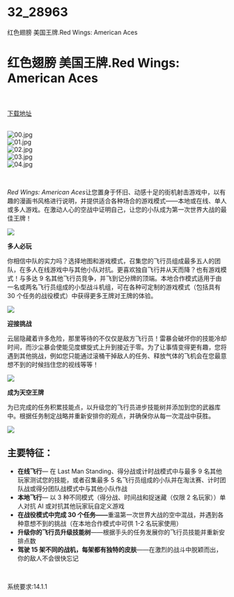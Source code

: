 # 32_28963
红色翅膀 美国王牌.Red Wings: American Aces
# 红色翅膀 美国王牌.Red Wings: American Aces
 <br/></br>
[下载地址](https://www.switch520.cc/article/28963 "下载地址")
<br/></br>

<p><img title="00.jpg" src="https://www.switch520.cc/muke_img/2022_04_01_006a7937e0d20.jpg" alt="00.jpg"><br>
<img title="01.jpg" src="https://www.switch520.cc/muke_img/2022_04_01_ec6cfae7b9d84.jpg" alt="01.jpg"><br>
<img title="02.jpg" src="https://www.switch520.cc/muke_img/2022_04_01_062b60c9feb52.jpg" alt="02.jpg"><br>
<img title="03.jpg" src="https://www.switch520.cc/muke_img/2022_04_01_b4c02736227e0.jpg" alt="03.jpg"><br>
<img title="04.jpg" src="https://www.switch520.cc/muke_img/2022_04_01_5ddd8073eb646.jpg" alt="04.jpg"></p>
<p>&nbsp;</p>
<p><i>Red Wings: American Aces</i>让您置身于怀旧、动感十足的街机射击游戏中，以有趣的漫画书风格进行说明，并提供适合各种场合的游戏模式——本地或在线、单人或多人游戏。在激动人心的空战中证明自己，让您的小队成为第一次世界大战的最佳王牌！</p>
<p><img class="aligncenter loaded" src="https://media.st.dl.pinyuncloud.com/steam/apps/1654680/extras/_RW__STEAM_GIF_616x140px_20210928_03.gif?t=1648735487" data-original="https://media.st.dl.pinyuncloud.com/steam/apps/1654680/extras/_RW__STEAM_GIF_616x140px_20210928_03.gif?t=1648735487"></p>
<p><strong>多人必玩</strong></p>
<p>你相信中队的实力吗？选择地图和游戏模式，召集您的飞行员组成最多五人的团队，在多人在线游戏中与其他小队对抗。更喜欢独自飞行并从天而降？也有游戏模式！与多达 9 名其他飞行员竞争，并飞到记分牌的顶端。本地合作模式适用于由一名或两名飞行员组成的小型战斗机组，可在各种可定制的游戏模式（包括具有 30 个任务的战役模式）中获得更多王牌对王牌的体验。</p>
<p><img class="aligncenter loaded" src="https://media.st.dl.pinyuncloud.com/steam/apps/1654680/extras/_RW__STEAM_GIF_616x140px_20210928_02.gif?t=1648735487" data-original="https://media.st.dl.pinyuncloud.com/steam/apps/1654680/extras/_RW__STEAM_GIF_616x140px_20210928_02.gif?t=1648735487"></p>
<p><strong>迎接挑战</strong></p>
<p>云层隐藏着许多危险，那里等待的不仅仅是敌方飞行员！雷暴会破坏你的技能冷却时间，而沙尘暴会使能见度螺旋式上升到接近于零。为了让事情变得更有趣，您将遇到其他挑战，例如您只能通过滚桶干掉敌人的任务、释放气体的飞机会在您最意想不到的时候挡住您的视线等等！</p>
<p><img class="aligncenter loaded" src="https://media.st.dl.pinyuncloud.com/steam/apps/1654680/extras/_RW__STEAM_GIF_616x140px_20210928_01.gif?t=1648735487" data-original="https://media.st.dl.pinyuncloud.com/steam/apps/1654680/extras/_RW__STEAM_GIF_616x140px_20210928_01.gif?t=1648735487"></p>
<p><strong>成为天空王牌</strong></p>
<p>为已完成的任务积累技能点，以升级您的飞行员进步技能树并添加到您的武器库中。根据任务制定战略并重新安排你的观点，并确保你从每一次混战中获胜。</p>
<p><img class="aligncenter loaded" src="https://media.st.dl.pinyuncloud.com/steam/apps/1654680/extras/steam_logo.png?t=1648735487" data-original="https://media.st.dl.pinyuncloud.com/steam/apps/1654680/extras/steam_logo.png?t=1648735487"></p>
<h2 class="bb_tag">主要特征：</h2>
<ul class="bb_ul">
<li><strong>在线飞行</strong>— 在 Last Man Standing、得分战或计时战模式中与最多 9 名其他玩家测试您的技能，或者召集最多 5 名飞行员组成的小队并在淘汰赛、计时团队战或得分团队战模式中与其他小队作战</li>
<li><strong>本地飞行</strong>— 以 3 种不同模式（得分战、时间战和捉迷藏（仅限 2 名玩家））单人对抗 AI 或对抗其他玩家玩自定义游戏</li>
<li><strong>在战役模式中完成 30 个任务——</strong>重温第一次世界大战的空中混战，并遇到各种意想不到的挑战（在本地合作模式中可供 1-2 名玩家使用）</li>
<li><strong>升级你的飞行员升级技能树</strong>——根据手头的任务发展你的飞行员技能并重新安排点数</li>
<li><strong>驾驶 15 架不同的战机，每架都有独特的皮肤</strong>——在激烈的战斗中脱颖而出，你的敌人不会很快忘记</li>
</ul>
<p>&nbsp;</p>
<p>系统要求:14.1.1</p>



